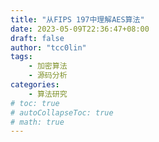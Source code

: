 ```yaml
---
title: "从FIPS 197中理解AES算法"
date: 2023-05-09T22:36:47+08:00
draft: false
author: "tcc0lin"
tags:
    - 加密算法
    - 源码分析
categories:
    - 算法研究
# toc: true
# autoCollapseToc: true
# math: true
---
```

